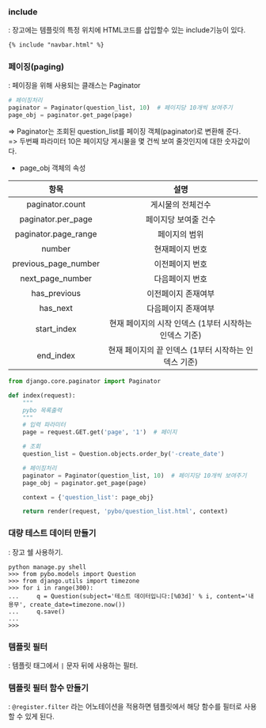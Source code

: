 ### include
: 장고에는 템플릿의 특정 위치에 HTML코드를 삽입할수 있는 include기능이 있다.
``` html
{% include "navbar.html" %}
```

### 페이징(paging)
: 페이징을 위해 사용되는 클래스는 Paginator
``` py
# 페이징처리
paginator = Paginator(question_list, 10)  # 페이지당 10개씩 보여주기
page_obj = paginator.get_page(page)
```
=> Paginator는 조회된 question_list를 페이징 객체(paginator)로 변환해 준다.\
=> 두번째 파라미터 10은 페이지당 게시물을 몇 건씩 보여 줄것인지에 대한 숫자값이다.
- page_obj 객체의 속성

|         항목         |                          설명                          |
|:--------------------:|:------------------------------------------------------:|
|    paginator.count   |                    게시물의 전체건수                   |
|  paginator.per_page  |                  페이지당 보여줄 건수                  |
| paginator.page_range |                      페이지의 범위                     |
|        number        |                     현재페이지 번호                    |
| previous_page_number |                     이전페이지 번호                    |
|   next_page_number   |                     다음페이지 번호                    |
|     has_previous     |                   이전페이지 존재여부                  |
|       has_next       |                   다음페이지 존재여부                  |
|      start_index     | 현재 페이지의 시작 인덱스 (1부터 시작하는 인덱스 기준) |
|       end_index      |  현재 페이지의 끝 인덱스 (1부터 시작하는 인덱스 기준)  |
``` py
from django.core.paginator import Paginator

def index(request):
    """
    pybo 목록출력
    """
    # 입력 파라미터
    page = request.GET.get('page', '1')  # 페이지

    # 조회
    question_list = Question.objects.order_by('-create_date')

    # 페이징처리
    paginator = Paginator(question_list, 10)  # 페이지당 10개씩 보여주기
    page_obj = paginator.get_page(page)

    context = {'question_list': page_obj}

    return render(request, 'pybo/question_list.html', context)
```

### 대량 테스트 데이터 만들기
: 장고 쉘 사용하기.
```
python manage.py shell
>>> from pybo.models import Question
>>> from django.utils import timezone
>>> for i in range(300):
...     q = Question(subject='테스트 데이터입니다:[%03d]' % i, content='내용무', create_date=timezone.now())
...     q.save()
...
>>>  
```

### 템플릿 필터
: 템플릿 태그에서 ```|``` 문자 뒤에 사용하는 필터.

### 템플릿 필터 함수 만들기
: ```@register.filter``` 라는 어노테이션을 적용하면 템플릿에서 해당 함수를 필터로 사용할 수 있게 된다.